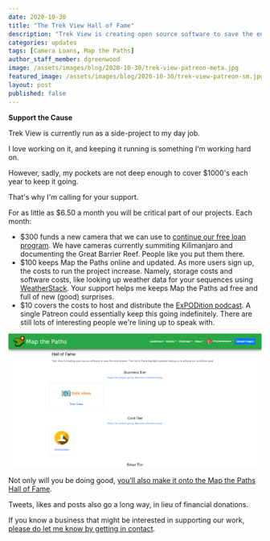 ```yaml
---
date: 2020-10-30
title: "The Trek View Hall of Fame"
description: "Trek View is creating open source software to save the environment. The Hall of Fame highlights people helping us to achieve our ambitious goal."
categories: updates
tags: [Camera Loans, Map the Paths]
author_staff_member: dgreenwood
image: /assets/images/blog/2020-10-30/trek-view-patreon-meta.jpg
featured_image: /assets/images/blog/2020-10-30/trek-view-patreon-sm.jpg
layout: post
published: false
---
```


**Support the Cause**

Trek View is currently run as a side-project to my day job. 

I love working on it, and keeping it running is something I'm working hard on.

However, sadly, my pockets are not deep enough to cover $1000's each year to keep it going.

That's why I'm calling for your support.

For as little as $6.50 a month you will be critical part of our projects. Each month:

* $300 funds a new camera that we can use to [continue our free loan program](https://www.trekview.org/loan/). We have cameras currently summiting Kilimanjaro and documenting the Great Barrier Reef. People like you put them there.
* $100 keeps Map the Paths online and updated. As more users sign up, the costs to run the project increase. Namely, storage costs and software costs, like looking up weather data for your sequences using [WeatherStack](https://weatherstack.com/). Your support helps me keeps Map the Paths ad free and full of new (good) surprises.
* $10 covers the costs to host and distribute the [ExPODition podcast](http://www.expodition.org/). A single Patreon could essentially keep this going indefinitely. There are still lots of interesting people we're lining up to speak with.

<img class="img-fluid" src="/assets/images/blog/2020-10-30/map-the-paths-hall-of-fame.jpg" alt="Map the Paths Hall of Fame" title="Map the Paths Hall of Fame" />

Not only will you be doing good, [you'll also make it onto the Map the Paths Hall of Fame](https://mtp.trekview.org/hall-of-fame/).

Tweets, likes and posts also go a long way, in lieu of financial donations.

If you know a business that might be interested in supporting our work, [please do let me know by getting in contact](https://www.trekview.org/contact/).